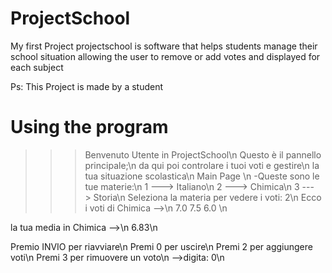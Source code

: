 # ProjectSchool
My first Project
projectschool is software that helps students manage their school situation 
allowing the user to remove or add votes and displayed for each subject

Ps: This Project is made by a student

# Using the program

>>>Benvenuto Utente in ProjectSchool\n
Questo è il pannello principale;\n
da qui poi controlare i tuoi voti e gestire\n
la tua situazione scolastica\n
Main Page \n
 -Queste sono le tue materie:\n
1  --->  Italiano\n
2  --->  Chimica\n
3  --->  Storia\n
Seleziona la materia per vedere i voti: 2\n
Ecco i voti di Chimica -->\n
7.0 7.5 6.0 \n

la tua media in Chimica -->\n
6.83\n

Premio INVIO per riavviare\n
Premi 0 per uscire\n
Premi 2 per aggiungere voti\n
Premi 3 per rimuovere un voto\n
-->digita: 0\n
>>>
